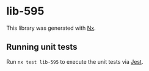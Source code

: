# lib-595

This library was generated with [Nx](https://nx.dev).

## Running unit tests

Run `nx test lib-595` to execute the unit tests via [Jest](https://jestjs.io).

